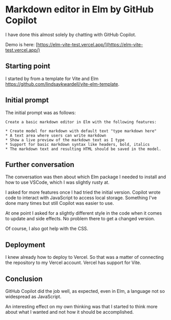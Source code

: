 # Markdown editor in Elm by GitHub Copilot

I have done this almost solely by chatting with GitHub Copilot.

Demo is here: [https://elm-vite-test.vercel.app/](https://elm-vite-test.vercel.app/)

## Starting point

I started by from a template for Vite and Elm https://github.com/lindsaykwardell/vite-elm-template.

## Initial prompt

The initial prompt was as follows:

```
Create a basic markdown editor in Elm with the following features:

* Create model for markdown with default text "type markdown here"
* A text area where users can write markdown
* Show a live preview of the markdown text as I type
* Support for basic markdown syntax like headers, bold, italics
* The markdown text and resulting HTML should be saved in the model.
```

## Further conversation

The conversation was then about which Elm package I needed to install and how to use VSCode, which I was slightly rusty
at.

I asked for more features once I had tried the initial version. Copilot wrote code to interact with JavaScript to access
local storage.
Something I've done many times but still Copilot was easier to use.

At one point I asked for a slightly different style in the code when it comes to update and side effects. No problem
there to get a changed version.

Of course, I also got help with the CSS.

## Deployment

I knew already how to deploy to Vercel. So that was a matter of connecting the repository to my Vercel account. Vercel
has support for Vite.

## Conclusion

GitHub Copilot did the job well, as expected, even in Elm, a language not so widespread as JavaScript.

An interesting effect on my own thinking was that I started to think more about what I wanted and not how it should be
accomplished. 